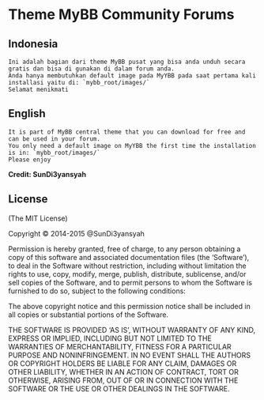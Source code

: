 # Theme MyBB Community Forums
## Indonesia

	Ini adalah bagian dari theme MyBB pusat yang bisa anda unduh secara gratis dan bisa di gunakan di dalam forum anda. 
	Anda hanya membutuhkan default image pada MyYBB pada saat pertama kali installasi yaitu di: `mybb_root/images/` 
	Selamat menikmati


## English

	It is part of MyBB central theme that you can download for free and can be used in your forum. 
	You only need a default image on MyYBB the first time the installation is in: `mybb_root/images/` 
	Please enjoy

**Credit: SunDi3yansyah**


## License
(The MIT License)

Copyright © 2014-2015 @SunDi3yansyah

Permission is hereby granted, free of charge, to any person obtaining a copy of this software and associated documentation files (the ‘Software’), to deal in the Software without restriction, including without limitation the rights to use, copy, modify, merge, publish, distribute, sublicense, and/or sell copies of the Software, and to permit persons to whom the Software is furnished to do so, subject to the following conditions:

The above copyright notice and this permission notice shall be included in all copies or substantial portions of the Software.

THE SOFTWARE IS PROVIDED ‘AS IS’, WITHOUT WARRANTY OF ANY KIND, EXPRESS OR IMPLIED, INCLUDING BUT NOT LIMITED TO THE WARRANTIES OF MERCHANTABILITY, FITNESS FOR A PARTICULAR PURPOSE AND NONINFRINGEMENT. IN NO EVENT SHALL THE AUTHORS OR COPYRIGHT HOLDERS BE LIABLE FOR ANY CLAIM, DAMAGES OR OTHER LIABILITY, WHETHER IN AN ACTION OF CONTRACT, TORT OR OTHERWISE, ARISING FROM, OUT OF OR IN CONNECTION WITH THE SOFTWARE OR THE USE OR OTHER DEALINGS IN THE SOFTWARE.